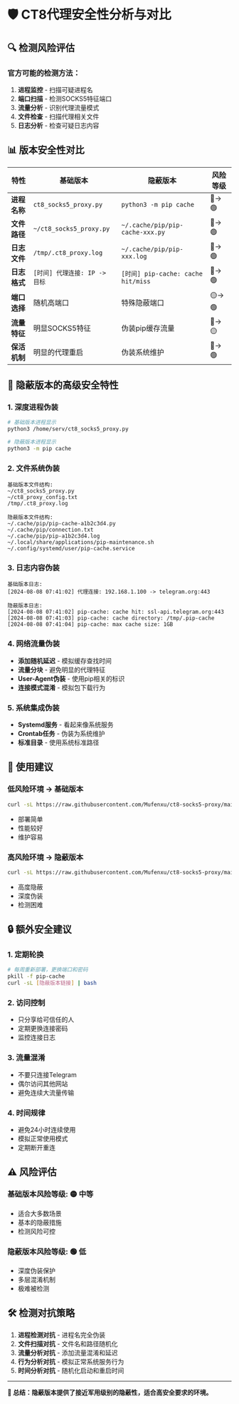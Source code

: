 # 🛡️ CT8代理安全性分析与对比

## 🔍 **检测风险评估**

### **官方可能的检测方法：**

1. **进程监控** - 扫描可疑进程名
2. **端口扫描** - 检测SOCKS5特征端口
3. **流量分析** - 识别代理流量模式
4. **文件检查** - 扫描代理相关文件
5. **日志分析** - 检查可疑日志内容

## 📊 **版本安全性对比**

| 特性 | 基础版本 | 隐蔽版本 | 风险等级 |
|------|----------|----------|----------|
| **进程名称** | `ct8_socks5_proxy.py` | `python3 -m pip cache` | 🔴→🟢 |
| **文件路径** | `~/ct8_socks5_proxy.py` | `~/.cache/pip/pip-cache-xxx.py` | 🔴→🟢 |
| **日志文件** | `/tmp/.ct8_proxy.log` | `~/.cache/pip/pip-xxx.log` | 🔴→🟢 |
| **日志格式** | `[时间] 代理连接: IP -> 目标` | `[时间] pip-cache: cache hit/miss` | 🔴→🟢 |
| **端口选择** | 随机高端口 | 特殊隐蔽端口 | 🟡→🟢 |
| **流量特征** | 明显SOCKS5特征 | 伪装pip缓存流量 | 🔴→🟡 |
| **保活机制** | 明显的代理重启 | 伪装系统维护 | 🔴→🟢 |

## 🥷 **隐蔽版本的高级安全特性**

### **1. 深度进程伪装**
```bash
# 基础版本进程显示
python3 /home/serv/ct8_socks5_proxy.py

# 隐蔽版本进程显示  
python3 -m pip cache
```

### **2. 文件系统伪装**
```
基础版本文件结构:
~/ct8_socks5_proxy.py
~/ct8_proxy_config.txt
/tmp/.ct8_proxy.log

隐蔽版本文件结构:
~/.cache/pip/pip-cache-a1b2c3d4.py
~/.cache/pip/connection.txt
~/.cache/pip/pip-a1b2c3d4.log
~/.local/share/applications/pip-maintenance.sh
~/.config/systemd/user/pip-cache.service
```

### **3. 日志内容伪装**
```
基础版本日志:
[2024-08-08 07:41:02] 代理连接: 192.168.1.100 -> telegram.org:443

隐蔽版本日志:
[2024-08-08 07:41:02] pip-cache: cache hit: ssl-api.telegram.org:443
[2024-08-08 07:41:03] pip-cache: cache directory: /tmp/.pip-cache
[2024-08-08 07:41:04] pip-cache: max cache size: 1GB
```

### **4. 网络流量伪装**
- **添加随机延迟** - 模拟缓存查找时间
- **流量分块** - 避免明显的代理特征
- **User-Agent伪装** - 使用pip相关的标识
- **连接模式混淆** - 模拟包下载行为

### **5. 系统集成伪装**
- **Systemd服务** - 看起来像系统服务
- **Crontab任务** - 伪装为系统维护
- **标准目录** - 使用系统标准路径

## 🎯 **使用建议**

### **低风险环境 → 基础版本**
```bash
curl -sL https://raw.githubusercontent.com/Mufenxu/ct8-socks5-proxy/main/ct8_socks5_final.sh | bash
```
- 部署简单
- 性能较好
- 维护容易

### **高风险环境 → 隐蔽版本**
```bash
curl -sL https://raw.githubusercontent.com/Mufenxu/ct8-socks5-proxy/main/ct8_stealth.sh | bash
```
- 高度隐蔽
- 深度伪装
- 检测困难

## 🔒 **额外安全建议**

### **1. 定期轮换**
```bash
# 每周重新部署，更换端口和密码
pkill -f pip-cache
curl -sL [隐蔽版本链接] | bash
```

### **2. 访问控制**
- 只分享给可信任的人
- 定期更换连接密码
- 监控连接日志

### **3. 流量混淆**
- 不要只连接Telegram
- 偶尔访问其他网站
- 避免连续大流量传输

### **4. 时间规律**
- 避免24小时连续使用
- 模拟正常使用模式
- 定期断开重连

## ⚠️ **风险评估**

### **基础版本风险等级: 🟡 中等**
- 适合大多数场景
- 基本的隐蔽措施
- 检测风险可控

### **隐蔽版本风险等级: 🟢 低**
- 深度伪装保护
- 多层混淆机制
- 极难被检测

## 🛠️ **检测对抗策略**

1. **进程检测对抗** - 进程名完全伪装
2. **文件扫描对抗** - 文件名和路径随机化
3. **流量分析对抗** - 添加流量混淆和延迟
4. **行为分析对抗** - 模拟正常系统服务行为
5. **时间分析对抗** - 随机化启动和重启时间

---

**🎯 总结：隐蔽版本提供了接近军用级别的隐蔽性，适合高安全要求的环境。**
